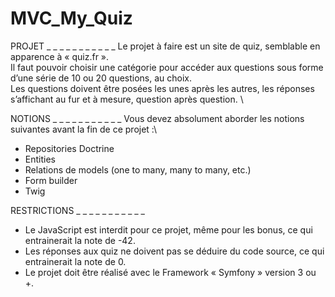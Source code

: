 # MVC_My_Quiz

PROJET _ _ _ _ _ _ _ _ _ _ _
Le projet à faire est un site de quiz, semblable en apparence à « quiz.fr ». \
Il faut pouvoir choisir une catégorie pour accéder aux questions sous forme d’une série de 10 ou 20 questions, au choix. \
Les questions doivent être posées les unes après les autres, les réponses s’affichant au fur et à mesure, question après question. \

NOTIONS _ _ _ _ _ _ _ _ _ _ _
Vous devez absolument aborder les notions suivantes avant la fin de ce projet :\
* Repositories Doctrine
* Entities
* Relations de models (one to many, many to many, etc.)
* Form builder
* Twig

RESTRICTIONS _ _ _ _ _ _ _ _ _ _ _
* Le JavaScript est interdit pour ce projet, même pour les bonus, ce qui entrainerait la note de -42.
* Les réponses aux quiz ne doivent pas se déduire du code source, ce qui entrainerait la note de 0.
* Le projet doit être réalisé avec le Framework « Symfony » version 3 ou +.
